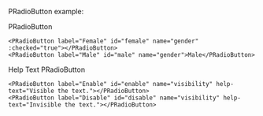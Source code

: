 PRadioButton example:

PRadioButton
```vue
<PRadioButton label="Female" id="female" name="gender" :checked="true"></PRadioButton>
<PRadioButton label="Male" id="male" name="gender">Male</PRadioButton>
```

Help Text PRadioButton
```vue
<PRadioButton label="Enable" id="enable" name="visibility" help-text="Visible the text."></PRadioButton>
<PRadioButton label="Disable" id="disable" name="visibility" help-text="Invisible the text."></PRadioButton>
```
